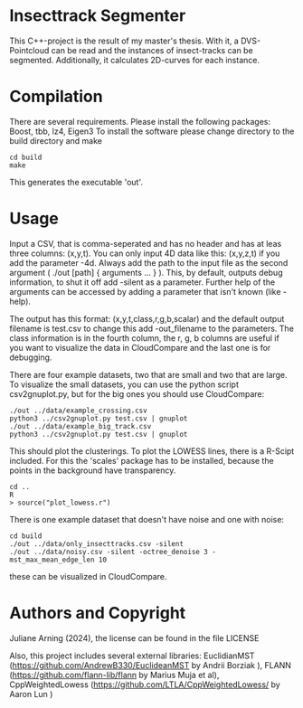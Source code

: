 # Insecttrack Segmenter   

This C++-project is the result of my master's thesis. With it, a DVS-Pointcloud can be read and the instances of insect-tracks can be segmented. Additionally, it calculates 2D-curves for each instance. 

# Compilation  

There are several requirements. 
Please install the following packages: Boost, tbb, lz4, Eigen3
To install the software please change directory to the build directory and make
```
cd build
make
```


This generates the executable 'out'.

# Usage  

Input a CSV, that is comma-seperated and has no header and has at leas three columns: (x,y,t). You can only input 4D data like this: (x,y,z,t) if you add the parameter -4d. 
Always add the path to the input file as the second argument ( ./out [path] { arguments ... }  ). This, by default, outputs debug information, to shut it off add -silent as a parameter. Further help of the arguments can be accessed by 
adding a parameter that isn't known (like -help). 

The output has this format: (x,y,t,class,r,g,b,scalar) and the default output filename is test.csv to change this add -out_filename <filename> to the parameters. The class information is in the fourth column, the r, g, b columns are useful if you want to visualize the data in CloudCompare and the last one is for debugging. 

There are four example datasets, two that are small and two that are large. To visualize the small datasets, you can use the python script csv2gnuplot.py, but for the big ones you should use CloudCompare:

```
./out ../data/example_crossing.csv
python3 ../csv2gnuplot.py test.csv | gnuplot
./out ../data/example_big_track.csv
python3 ../csv2gnuplot.py test.csv | gnuplot
```

This should plot the clusterings. To plot the LOWESS lines, there is a R-Scipt included. For this the 'scales' package has to be installed, because the points in the background have transparency. 

```
cd ..
R
> source("plot_lowess.r")
```

There is one example dataset that doesn't have noise and one with noise:

```
cd build
./out ../data/only_insecttracks.csv -silent
./out ../data/noisy.csv -silent -octree_denoise 3 -mst_max_mean_edge_len 10
```
these can be visualized in CloudCompare. 


# Authors and Copyright  

Juliane Arning (2024), the license can be found in the file LICENSE


Also, this project includes several external libraries: EuclidianMST (https://github.com/AndrewB330/EuclideanMST by Andrii Borziak ), FLANN (https://github.com/flann-lib/flann by Marius Muja et al), CppWeightedLowess (https://github.com/LTLA/CppWeightedLowess/ by Aaron Lun )
